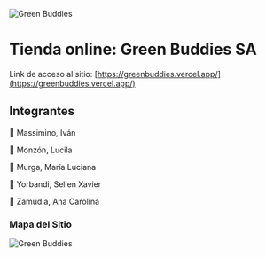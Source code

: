 ![Green Buddies](https://i.ibb.co/9ykvZTJ/green-Buddies-Logo.png)
# Tienda online: Green Buddies SA  
Link de acceso al sitio: [https://greenbuddies.vercel.app/](https://greenbuddies.vercel.app/)  
 
## Integrantes  

🌱 Massimino, Iván

🌱 Monzón, Lucila  

🌱 Murga, María Luciana   

🌱 Yorbandi, Selien Xavier

🌱 Zamudia, Ana Carolina


### **Mapa del Sitio**
![Green Buddies](https://i.ibb.co/8B5Btz8/mapa-Del-Sitio.png)

